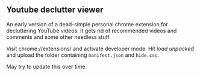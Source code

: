 ## Youtube declutter viewer

An early version of a dead-simple personal chrome extension for decluttering YouTube videos. It gets rid of recommended videos and comments and some other needless stuff.

Visit chrome://extensions/ and activate developer mode. Hit *load unpacked* and upload the folder containing `manifest.json` and `hide.css`. 

May try to update this over time.
